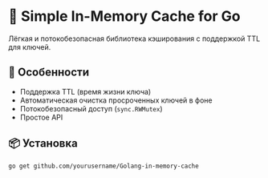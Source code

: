 # 🧠 Simple In-Memory Cache for Go

Лёгкая и потокобезопасная библиотека кэширования с поддержкой TTL для ключей.

## 🚀 Особенности

- Поддержка TTL (время жизни ключа)
- Автоматическая очистка просроченных ключей в фоне
- Потокобезопасный доступ (`sync.RWMutex`)
- Простое API

## 📦 Установка

```bash
go get github.com/yourusername/Golang-in-memory-cache
